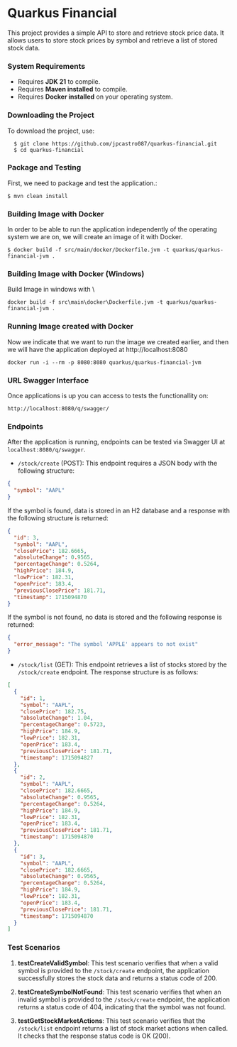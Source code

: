 # Quarkus Financial

This project provides a simple API to store and retrieve stock price data. It allows users to store stock prices by symbol and retrieve a list of stored stock data.

### System Requirements

- Requires <b>JDK 21</b> to compile.
- Requires <b>Maven installed</b> to compile.
- Requires <b>Docker installed</b> on your operating system.

### Downloading the Project

To download the project, use:
```shell script
  $ git clone https://github.com/jpcastro087/quarkus-financial.git
  $ cd quarkus-financial
```

### Package and Testing

First, we need to package and test the application.:

```shell script
$ mvn clean install
```

### Building Image with Docker

In order to be able to run the application independently of the operating system we are on, we will create an image of it with Docker.
```shell script
$ docker build -f src/main/docker/Dockerfile.jvm -t quarkus/quarkus-financial-jvm .
```

### Building Image with Docker (Windows)

Build Image in windows with \
```shell script
docker build -f src\main\docker\Dockerfile.jvm -t quarkus/quarkus-financial-jvm .
```

### Running Image created with Docker

Now we indicate that we want to run the image we created earlier, and then we will have the application deployed at http://localhost:8080
```shell script
docker run -i --rm -p 8080:8080 quarkus/quarkus-financial-jvm
```

### URL Swagger Interface

Once applications is up you can access to tests the functionallity on:
```shell script
http://localhost:8080/q/swagger/
```

### Endpoints

After the application is running, endpoints can be tested via Swagger UI at `localhost:8080/q/swagger`.

- `/stock/create` (POST): This endpoint requires a JSON body with the following structure:
```json
{
  "symbol": "AAPL"
}
```
If the symbol is found, data is stored in an H2 database and a response with the following structure is returned:
```json
{
  "id": 3,
  "symbol": "AAPL",
  "closePrice": 182.6665,
  "absoluteChange": 0.9565,
  "percentageChange": 0.5264,
  "highPrice": 184.9,
  "lowPrice": 182.31,
  "openPrice": 183.4,
  "previousClosePrice": 181.71,
  "timestamp": 1715094870
}
```
If the symbol is not found, no data is stored and the following response is returned:
```json
{
  "error_message": "The symbol 'APPLE' appears to not exist"
}
```

- `/stock/list` (GET): This endpoint retrieves a list of stocks stored by the `/stock/create` endpoint. The response structure is as follows:
```json
[
  {
    "id": 1,
    "symbol": "AAPL",
    "closePrice": 182.75,
    "absoluteChange": 1.04,
    "percentageChange": 0.5723,
    "highPrice": 184.9,
    "lowPrice": 182.31,
    "openPrice": 183.4,
    "previousClosePrice": 181.71,
    "timestamp": 1715094827
  },
  {
    "id": 2,
    "symbol": "AAPL",
    "closePrice": 182.6665,
    "absoluteChange": 0.9565,
    "percentageChange": 0.5264,
    "highPrice": 184.9,
    "lowPrice": 182.31,
    "openPrice": 183.4,
    "previousClosePrice": 181.71,
    "timestamp": 1715094870
  },
  {
    "id": 3,
    "symbol": "AAPL",
    "closePrice": 182.6665,
    "absoluteChange": 0.9565,
    "percentageChange": 0.5264,
    "highPrice": 184.9,
    "lowPrice": 182.31,
    "openPrice": 183.4,
    "previousClosePrice": 181.71,
    "timestamp": 1715094870
  }
]
```

### Test Scenarios

1. **testCreateValidSymbol**: This test scenario verifies that when a valid symbol is provided to the `/stock/create` endpoint, the application successfully stores the stock data and returns a status code of 200.
   
2. **testCreateSymbolNotFound**: This test scenario verifies that when an invalid symbol is provided to the `/stock/create` endpoint, the application returns a status code of 404, indicating that the symbol was not found.

3. **testGetStockMarketActions**: This test scenario verifies that the `/stock/list` endpoint returns a list of stock market actions when called. It checks that the response status code is OK (200).



